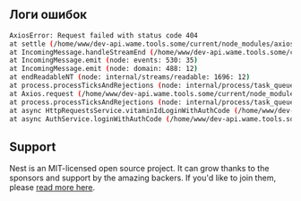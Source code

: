 ## Логи ошибок

```bash
AxiosError: Request failed with status code 404
at settle (/home/www/dev-api.wame.tools.some/current/node_modules/axios/dist/node/axios.cjs: 2015: 12)
at IncomingMessage.handleStreamEnd (/home/www/dev-api.wame.tools.some/current/node_modules/axios/dist/node/axios.cjs: 3131: 11)
at IncomingMessage.emit (node: events: 530: 35)
at IncomingMessage.emit (node: domain: 488: 12)
at endReadableNT (node: internal/streams/readable: 1696: 12)
at process.processTicksAndRejections (node: internal/process/task_queues: 82: 21)
at Axios.request (/home/www/dev-api.wame.tools.some/current/node_modules/axios/dist/node/axios.cjs: 4262: 41)
at process.processTicksAndRejections (node: internal/process/task_queues: 95: 5)
at async HttpRequestsService.vitaminIdLoginWithAuthCode (/home/www/dev-api.wame.tools.some/current/dist/app/http-requests/http-requests.service.js: 428: 29)
at async AuthService.loginWithAuthCode (/home/www/dev-api.wame.tools.some/current/dist/app/api/auth/auth.service.js: 608: 36)
```

## Support

Nest is an MIT-licensed open source project. It can grow thanks to the sponsors and support by the amazing backers. If
you'd like to join them, please [read more here](https://docs.nestjs.com/support).
